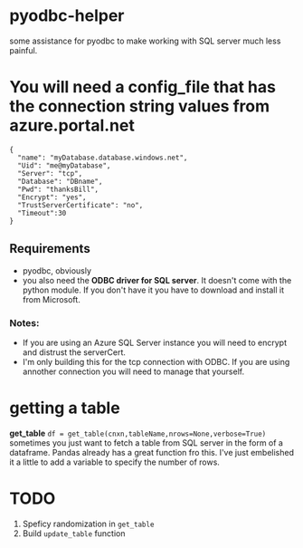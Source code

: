 # pyodbc-helper
some assistance for pyodbc to make working with SQL server much less painful.

# You will need a config_file that has the connection string values from azure.portal.net

`{` <br>
`  "name": "myDatabase.database.windows.net",`<br>
`  "Uid": "me@myDatabase",`<br>
`  "Server": "tcp",`<br>
`  "Database": "DBname",`<br>
`  "Pwd": "thanksBill",`<br>
`  "Encrypt": "yes",`<br>
`  "TrustServerCertificate": "no",`<br>
`  "Timeout":30`<br>
`}`<br>

## Requirements
* pyodbc, obviously
* you also need the **ODBC driver for SQL server**. It doesn't come with the python module. If you don't have it you have to download and install it from Microsoft.
### Notes:
* If you are using an Azure SQL Server instance you will need to encrypt and distrust the serverCert. 
* I'm only building this for the tcp connection with ODBC. If you are using annother connection you will need to manage that yourself. 

# getting a table 
**get_table**
`df = get_table(cnxn,tableName,nrows=None,verbose=True)`
sometimes you just want to fetch a table from SQL server in the form of a dataframe. Pandas already has a great function fro this. I've just
embelished it a little to add a variable to specify the number of rows. 

# TODO
1) Speficy randomization in `get_table`
2) Build `update_table` function
